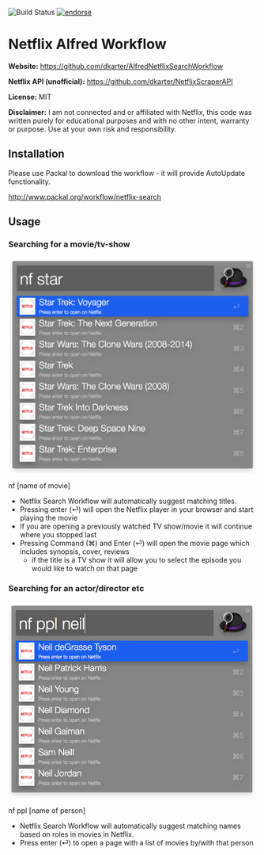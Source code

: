 ![Build Status](https://travis-ci.org/dkarter/AlfredNetflixSearchWorkflow.svg?branch=master) [![endorse](https://api.coderwall.com/dorianx/endorsecount.png)](https://coderwall.com/dorianx)
# Netflix Alfred Workflow
 


**Website:** https://github.com/dkarter/AlfredNetflixSearchWorkflow

**Netflix API (unofficial):** https://github.com/dkarter/NetflixScraperAPI

**License:** MIT

**Disclaimer:** I am not connected and or affiliated with Netflix, this code was written purely for educational purposes and with no other intent, warranty or purpose. Use at your own risk and responsibility.
 
 

## Installation

Please use Packal to download the workflow - it will provide AutoUpdate functionality.

http://www.packal.org/workflow/netflix-search

## Usage

### Searching for a movie/tv-show

![](screenshots/Screen1.png "")

nf [name of movie]

- Netflix Search Workflow will automatically suggest matching titles.
- Pressing enter (⏎) will open the Netflix player in your browser and start playing the movie
 - If you are opening a previously watched TV show/movie it will continue where you stopped last
- Pressing Command (⌘) and Enter (⏎) will open the movie page which includes synopsis, cover, reviews
  - if the title is a TV show it will allow you to select the episode you would like to watch on that page

### Searching for an actor/director etc

![](screenshots/Screen2.png "")

nf ppl [name of person]

- Netflix Search Workflow will automatically suggest matching names based on roles in movies in Netflix.
- Press enter (⏎) to open a page with a list of movies by/with that person
